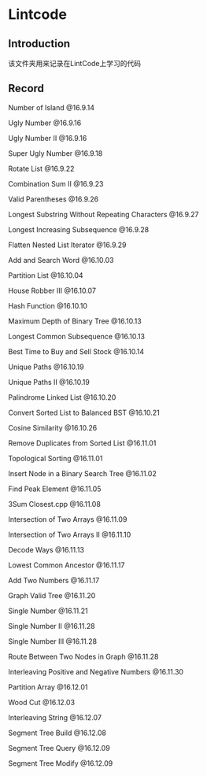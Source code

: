 # Lintcode

## Introduction
该文件夹用来记录在LintCode上学习的代码

## Record
Number of Island  @16.9.14

Ugly Number @16.9.16

Ugly Number II  @16.9.16

Super Ugly Number  @16.9.18

Rotate List  @16.9.22

Combination Sum II  @16.9.23

Valid Parentheses  @16.9.26

Longest Substring Without Repeating Characters  @16.9.27

Longest Increasing Subsequence  @16.9.28

Flatten Nested List Iterator  @16.9.29
 
Add and Search Word  @16.10.03

Partition List  @16.10.04

House Robber III  @16.10.07

Hash Function  @16.10.10

Maximum Depth of Binary Tree  @16.10.13

Longest Common Subsequence  @16.10.13

Best Time to Buy and Sell Stock  @16.10.14

Unique Paths  @16.10.19

Unique Paths II  @16.10.19

Palindrome Linked List @16.10.20

Convert Sorted List to Balanced BST    @16.10.21 

Cosine Similarity  @16.10.26

Remove Duplicates from Sorted List  @16.11.01

Topological Sorting  @16.11.01

Insert Node in a Binary Search Tree  @16.11.02

Find Peak Element  @16.11.05

3Sum Closest.cpp  @16.11.08

Intersection of Two Arrays  @16.11.09

Intersection of Two Arrays II  @16.11.10

Decode Ways  @16.11.13

Lowest Common Ancestor  @16.11.17

Add Two Numbers  @16.11.17

Graph Valid Tree  @16.11.20

Single Number  @16.11.21

Single Number II  @16.11.28

Single Number III  @16.11.28

Route Between Two Nodes in Graph  @16.11.28

Interleaving Positive and Negative Numbers  @16.11.30

Partition Array  @16.12.01

Wood Cut  @16.12.03

Interleaving String  @16.12.07

Segment Tree Build  @16.12.08

Segment Tree Query  @16.12.09

Segment Tree Modify  @16.12.09
